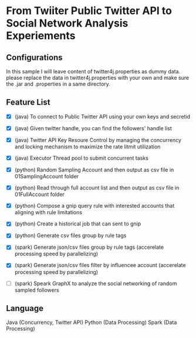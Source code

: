 # From Twiiter Public Twitter API to Social Network Analysis Experiements

 
##   Configurations
In this sample I will leave content of twitter4j.properties as dummy data. please replace the data in twitter4j.properties with your own and make sure the .jar and .properties in a same directory.

##  Feature List

- [x] (java) To connect to Public Twitter API using your own keys and secretid
- [x] (java) Given twitter handle, you can find the followers' handle list
- [x] (java) Twitter API Key Resoure Control by managing the concurrency and locking mechanism to maximize the rate litmit utilization
- [x] (java) Executor Thread pool to submit concurrent tasks
- [x] (python) Random Sampling Account and then output as csv file in 01SamplingAccount folder
- [x] (python) Read through full account list and then output as csv file in 01FullAccount folder
- [x] (python) Compose a gnip query rule with interested accounts that aligning with rule limitations
- [x] (python) Create a historical job that can sent to gnip
- [x] (python) Generate csv files group by rule tags 
- [x] (spark) Generate json/csv files group by rule tags (accerelate processing speed by parallelizing)
- [x] (spark) Generate json/csv files filter by influencee account (accerelate processing speed by parallelizing)
- [ ] (spark) Speark GraphX to analyze the social networking of random sampled followers


## Language 

Java (Concurrency, Twitter API)
Python (Data Processing)
Spark (Data Processing)